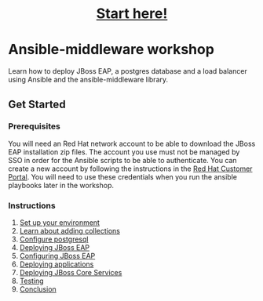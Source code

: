 
<h1 align="center"><a href="instructions/1-environment-setup.md">Start here!</a></h1>

# Ansible-middleware workshop

Learn how to deploy JBoss EAP, a postgres database and a load balancer using Ansible and the ansible-middleware library.

## Get Started

### Prerequisites

You will need an Red Hat network account to be able to download the JBoss EAP installation zip files.  The account you use must not be managed by SSO in order for the Ansible scripts to be able to authenticate.  You can create a new account by following the instructions in the [Red Hat Customer Portal](https://sso.redhat.com/auth/realms/redhat-external/login-actions/registration?client_id=customer-portal&tab_id=RiPOv96eZ74).  You will need to use these credentials when you run the ansible playbooks later in the workshop.

### Instructions

1. [Set up your environment](instructions/1-environment-setup.md)
2. [Learn about adding collections](instructions/2-adding-collections.md)
3. [Configure postgresql](instructions/3-configuring-postgresql.md)
4. [Deploying JBoss EAP](instructions/4-deploying-jboss-eap.md)
5. [Configuring JBoss EAP](instructions/5-configuring-jboss-eap.md)
6. [Deploying applications](instructions/6-deploying-applications.md)
7. [Deploying JBoss Core Services](instructions/7-deploying-jbcs.md)
8. [Testing](instructions/8-testing.md)
9. [Conclusion](instructions/9-conclusion.md)

